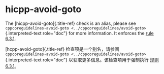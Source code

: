 # hicpp-avoid-goto

The [hicpp-avoid-goto]{.title-ref} check is an alias, please see  
`cppcoreguidelines-avoid-goto <../cppcoreguidelines/avoid-goto>`{.interpreted-text role="doc"} for more information. It enforces the [rule 6.3.1](https://www.perforce.com/resources/qac/high-integrity-cpp-coding-standard/statements).

[hcpp-avoid-goto]{.title-ref} 检查项是一个别名，请参阅  
`cppcoreguidelines-avoid-goto <../cppcoreguidelines/avoid-goto>`{.interpreted-text role="doc"} 以获取更多信息。该检查项用于强制执行 [规则 6.3.1](https://www.perforce.com/resources/qac/high-integrity-cpp-coding-standard/statements)。

